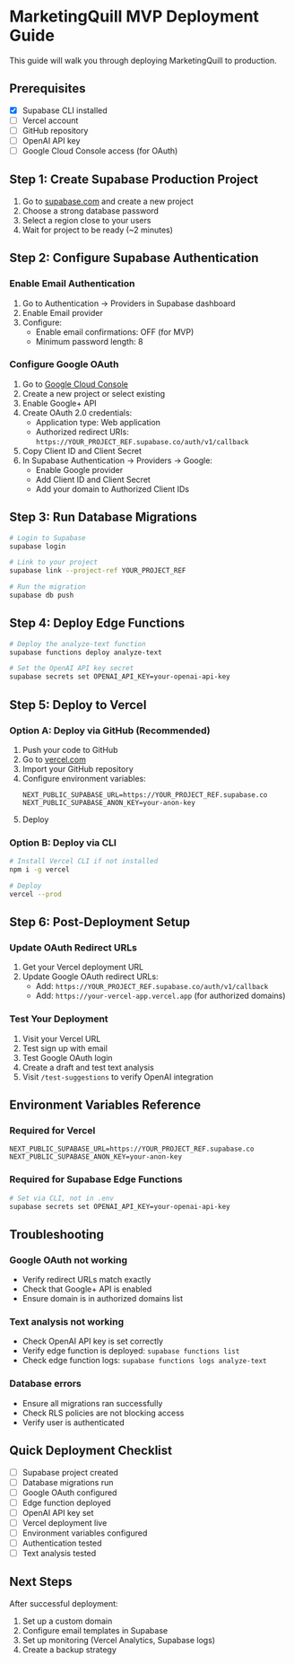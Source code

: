 # MarketingQuill MVP Deployment Guide

This guide will walk you through deploying MarketingQuill to production.

## Prerequisites
- [x] Supabase CLI installed
- [ ] Vercel account
- [ ] GitHub repository
- [ ] OpenAI API key
- [ ] Google Cloud Console access (for OAuth)

## Step 1: Create Supabase Production Project

1. Go to [supabase.com](https://supabase.com) and create a new project
2. Choose a strong database password
3. Select a region close to your users
4. Wait for project to be ready (~2 minutes)

## Step 2: Configure Supabase Authentication

### Enable Email Authentication
1. Go to Authentication → Providers in Supabase dashboard
2. Enable Email provider
3. Configure:
   - Enable email confirmations: OFF (for MVP)
   - Minimum password length: 8

### Configure Google OAuth
1. Go to [Google Cloud Console](https://console.cloud.google.com)
2. Create a new project or select existing
3. Enable Google+ API
4. Create OAuth 2.0 credentials:
   - Application type: Web application
   - Authorized redirect URIs: `https://YOUR_PROJECT_REF.supabase.co/auth/v1/callback`
5. Copy Client ID and Client Secret
6. In Supabase Authentication → Providers → Google:
   - Enable Google provider
   - Add Client ID and Client Secret
   - Add your domain to Authorized Client IDs

## Step 3: Run Database Migrations

```bash
# Login to Supabase
supabase login

# Link to your project
supabase link --project-ref YOUR_PROJECT_REF

# Run the migration
supabase db push
```

## Step 4: Deploy Edge Functions

```bash
# Deploy the analyze-text function
supabase functions deploy analyze-text

# Set the OpenAI API key secret
supabase secrets set OPENAI_API_KEY=your-openai-api-key
```

## Step 5: Deploy to Vercel

### Option A: Deploy via GitHub (Recommended)
1. Push your code to GitHub
2. Go to [vercel.com](https://vercel.com)
3. Import your GitHub repository
4. Configure environment variables:
   ```
   NEXT_PUBLIC_SUPABASE_URL=https://YOUR_PROJECT_REF.supabase.co
   NEXT_PUBLIC_SUPABASE_ANON_KEY=your-anon-key
   ```
5. Deploy

### Option B: Deploy via CLI
```bash
# Install Vercel CLI if not installed
npm i -g vercel

# Deploy
vercel --prod
```

## Step 6: Post-Deployment Setup

### Update OAuth Redirect URLs
1. Get your Vercel deployment URL
2. Update Google OAuth redirect URLs:
   - Add: `https://YOUR_PROJECT_REF.supabase.co/auth/v1/callback`
   - Add: `https://your-vercel-app.vercel.app` (for authorized domains)

### Test Your Deployment
1. Visit your Vercel URL
2. Test sign up with email
3. Test Google OAuth login
4. Create a draft and test text analysis
5. Visit `/test-suggestions` to verify OpenAI integration

## Environment Variables Reference

### Required for Vercel
```env
NEXT_PUBLIC_SUPABASE_URL=https://YOUR_PROJECT_REF.supabase.co
NEXT_PUBLIC_SUPABASE_ANON_KEY=your-anon-key
```

### Required for Supabase Edge Functions
```bash
# Set via CLI, not in .env
supabase secrets set OPENAI_API_KEY=your-openai-api-key
```

## Troubleshooting

### Google OAuth not working
- Verify redirect URLs match exactly
- Check that Google+ API is enabled
- Ensure domain is in authorized domains list

### Text analysis not working
- Check OpenAI API key is set correctly
- Verify edge function is deployed: `supabase functions list`
- Check edge function logs: `supabase functions logs analyze-text`

### Database errors
- Ensure all migrations ran successfully
- Check RLS policies are not blocking access
- Verify user is authenticated

## Quick Deployment Checklist

- [ ] Supabase project created
- [ ] Database migrations run
- [ ] Google OAuth configured
- [ ] Edge function deployed
- [ ] OpenAI API key set
- [ ] Vercel deployment live
- [ ] Environment variables configured
- [ ] Authentication tested
- [ ] Text analysis tested

## Next Steps
After successful deployment:
1. Set up a custom domain
2. Configure email templates in Supabase
3. Set up monitoring (Vercel Analytics, Supabase logs)
4. Create a backup strategy